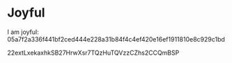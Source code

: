 # Joyful

I am joyful: 05a7f2a336f441bf2ced444e228a31b84f4c4ef420e16ef1911810e8c929c1bd


22extLxekaxhkSB27HrwXsr7TQzHuTQVzzCZhs2CCQmBSP